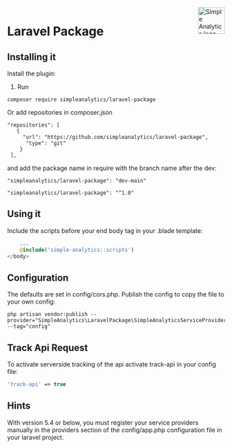 <a href="https://simpleanalytics.com/?ref=github.com/simpleanalytics/django-plugin">
  <img src="https://assets.simpleanalytics.com/images/logos/logo-github-readme.png" alt="Simple Analytics logo" align="right" height="62" />
</a>

# Laravel Package

## Installing it

Install the plugin:

1. Run
```console
composer require simpleanalytics/laravel-package
```

Or add repositories in composer.json

```
"repositories": [
   {
     "url": "https://github.com/simpleanalytics/laravel-package",
      "type": "git"
    }
 ],
 ```

and add the package name in require with the branch name after the dev:

`"simpleanalytics/laravel-package": "dev-main"`

`"simpleanalytics/laravel-package": "^1.0"`


## Using it

Include the scripts before your end body tag in your .blade template:
```php
    ...
    @include('simple-analytics::scripts')
</body>
```
## Configuration
The defaults are set in config/cors.php. Publish the config to copy the file to your own config:
```console
php artisan vendor:publish --provider="SimpleAnalytics\LaravelPackage\SimpleAnalyticsServiceProvider" --tag="config"
```

## Track Api Request
To activate serverside tracking of the api activate track-api in your config file:
```php
'track-api' => true
```

## Hints
With version 5.4 or below, you must register your service providers manually in the providers section of the config/app.php configuration file in your laravel project.
